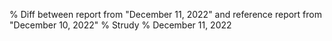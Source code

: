 % Diff between report from "December 11, 2022" and reference report from "December 10, 2022"
% Strudy
% December 11, 2022


